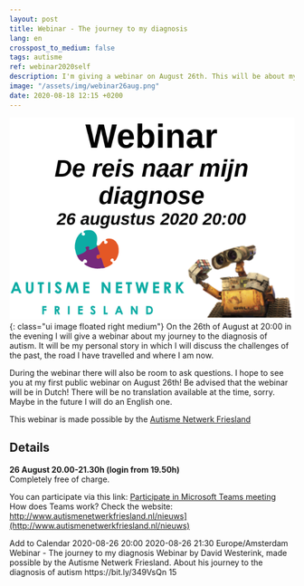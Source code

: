 ```yaml
---
layout: post
title: Webinar - The journey to my diagnosis
lang: en
crosspost_to_medium: false
tags: autisme
ref: webinar2020self
description: I'm giving a webinar on August 26th. This will be about my journey to the diagnosis.
image: "/assets/img/webinar26aug.png"
date: 2020-08-18 12:15 +0200
---
```

![Webinar 26 augustus 2020](/assets/img/webinar26aug.png){: class="ui image floated right medium"}
On the 26th of August at 20:00 in the evening I will give a webinar about my journey to the diagnosis of autism. It will be my personal story in which I will discuss the challenges of the past, the road I have travelled and where I am now.

During the webinar there will also be room to ask questions. I hope to see you at my first public webinar on August 26th! Be advised that the webinar will be in Dutch! There will be no translation available at the time, sorry. Maybe in the future I will do an English one.

This webinar is made possible by the [Autisme Netwerk Friesland](http://www.autismenetwerkfriesland.nl/nieuws)

## Details

**26 August 20.00-21.30h (login from 19.50h)**<br />
Completely free of charge.

You can participate via this link: [Participate in Microsoft Teams meeting](https://bit.ly/349VsQn)<br />
How does Teams work? Check the website: http://www.autismenetwerkfriesland.nl/nieuws](http://www.autismenetwerkfriesland.nl/nieuws)

<div title="Add to Calendar" class="addeventatc">
    Add to Calendar
    <span class="start">2020-08-26 20:00</span>
    <span class="end">2020-08-26 21:30</span>
    <span class="timezone">Europe/Amsterdam</span>
    <span class="title">Webinar - The journey to my diagnosis</span>
    <span class="description">Webinar by David Westerink, made possible by the Autisme Netwerk Friesland. About his journey to the diagnosis of autism</span>
    <span class="location">https://bit.ly/349VsQn</span>
    <span class="alarm_reminder">15</span>
</div>
